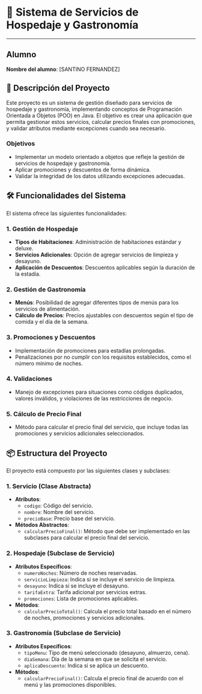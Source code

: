 # 🏨 Sistema de Servicios de Hospedaje y Gastronomía

---

## Alumno
**Nombre del alumno**: [SANTINO FERNANDEZ]

## 📄 Descripción del Proyecto

Este proyecto es un sistema de gestión diseñado para servicios de hospedaje y gastronomía, implementando conceptos de Programación Orientada a Objetos (POO) en Java. El objetivo es crear una aplicación que permita gestionar estos servicios, calcular precios finales con promociones, y validar atributos mediante excepciones cuando sea necesario.

### Objetivos
- Implementar un modelo orientado a objetos que refleje la gestión de servicios de hospedaje y gastronomía.
- Aplicar promociones y descuentos de forma dinámica.
- Validar la integridad de los datos utilizando excepciones adecuadas.

## 🛠️ Funcionalidades del Sistema

El sistema ofrece las siguientes funcionalidades:

### 1. Gestión de Hospedaje
- **Tipos de Habitaciones**: Administración de habitaciones estándar y deluxe.
- **Servicios Adicionales**: Opción de agregar servicios de limpieza y desayuno.
- **Aplicación de Descuentos**: Descuentos aplicables según la duración de la estadía.

### 2. Gestión de Gastronomía
- **Menús**: Posibilidad de agregar diferentes tipos de menús para los servicios de alimentación.
- **Cálculo de Precios**: Precios ajustables con descuentos según el tipo de comida y el día de la semana.

### 3. Promociones y Descuentos
- Implementación de promociones para estadías prolongadas.
- Penalizaciones por no cumplir con los requisitos establecidos, como el número mínimo de noches.

### 4. Validaciones
- Manejo de excepciones para situaciones como códigos duplicados, valores inválidos, y violaciones de las restricciones de negocio.

### 5. Cálculo de Precio Final
- Método para calcular el precio final del servicio, que incluye todas las promociones y servicios adicionales seleccionados.

## 📦 Estructura del Proyecto

El proyecto está compuesto por las siguientes clases y subclases:

### 1. **Servicio** (Clase Abstracta)
- **Atributos**:
   - `codigo`: Código del servicio.
   - `nombre`: Nombre del servicio.
   - `precioBase`: Precio base del servicio.
- **Métodos Abstractos**:
   - `calcularPrecioFinal()`: Método que debe ser implementado en las subclases para calcular el precio final del servicio.

### 2. **Hospedaje** (Subclase de Servicio)
- **Atributos Específicos**:
   - `numeroNoches`: Número de noches reservadas.
   - `servicioLimpieza`: Indica si se incluye el servicio de limpieza.
   - `desayuno`: Indica si se incluye el desayuno.
   - `tarifaExtra`: Tarifa adicional por servicios extras.
   - `promociones`: Lista de promociones aplicables.
- **Métodos**:
   - `calcularPrecioTotal()`: Calcula el precio total basado en el número de noches, promociones y servicios adicionales.

### 3. **Gastronomía** (Subclase de Servicio)
- **Atributos Específicos**:
   - `tipoMenu`: Tipo de menú seleccionado (desayuno, almuerzo, cena).
   - `diaSemana`: Día de la semana en que se solicita el servicio.
   - `aplicaDescuento`: Indica si se aplica un descuento.
- **Métodos**:
   - `calcularPrecioFinal()`: Calcula el precio final de acuerdo con el menú y las promociones disponibles.

